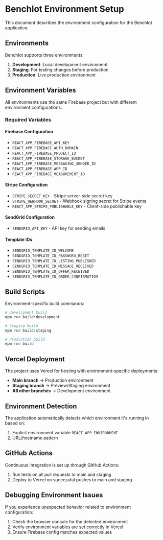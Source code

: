 # Benchlot Environment Setup

This document describes the environment configuration for the Benchlot application.

## Environments

Benchlot supports three environments:

1. **Development**: Local development environment
2. **Staging**: For testing changes before production
3. **Production**: Live production environment

## Environment Variables

All environments use the same Firebase project but with different environment configurations.

### Required Variables

#### Firebase Configuration
- `REACT_APP_FIREBASE_API_KEY` 
- `REACT_APP_FIREBASE_AUTH_DOMAIN`
- `REACT_APP_FIREBASE_PROJECT_ID`
- `REACT_APP_FIREBASE_STORAGE_BUCKET`
- `REACT_APP_FIREBASE_MESSAGING_SENDER_ID`
- `REACT_APP_FIREBASE_APP_ID`
- `REACT_APP_FIREBASE_MEASUREMENT_ID`

#### Stripe Configuration
- `STRIPE_SECRET_KEY` - Stripe server-side secret key
- `STRIPE_WEBHOOK_SECRET` - Webhook signing secret for Stripe events
- `REACT_APP_STRIPE_PUBLISHABLE_KEY` - Client-side publishable key

#### SendGrid Configuration
- `SENDGRID_API_KEY` - API key for sending emails

#### Template IDs
- `SENDGRID_TEMPLATE_ID_WELCOME`
- `SENDGRID_TEMPLATE_ID_PASSWORD_RESET`
- `SENDGRID_TEMPLATE_ID_LISTING_PUBLISHED`
- `SENDGRID_TEMPLATE_ID_MESSAGE_RECEIVED`
- `SENDGRID_TEMPLATE_ID_OFFER_RECEIVED`
- `SENDGRID_TEMPLATE_ID_ORDER_CONFIRMATION`

## Build Scripts

Environment-specific build commands:

```bash
# Development build
npm run build:development

# Staging build
npm run build:staging

# Production build
npm run build
```

## Vercel Deployment

The project uses Vercel for hosting with environment-specific deployments:

- **Main branch** → Production environment
- **Staging branch** → Preview/Staging environment
- **All other branches** → Development environment

## Environment Detection

The application automatically detects which environment it's running in based on:

1. Explicit environment variable `REACT_APP_ENVIRONMENT`
2. URL/hostname pattern

## GitHub Actions

Continuous Integration is set up through GitHub Actions:

1. Run tests on all pull requests to main and staging
2. Deploy to Vercel on successful pushes to main and staging

## Debugging Environment Issues

If you experience unexpected behavior related to environment configuration:

1. Check the browser console for the detected environment
2. Verify environment variables are set correctly in Vercel
3. Ensure Firebase config matches expected values